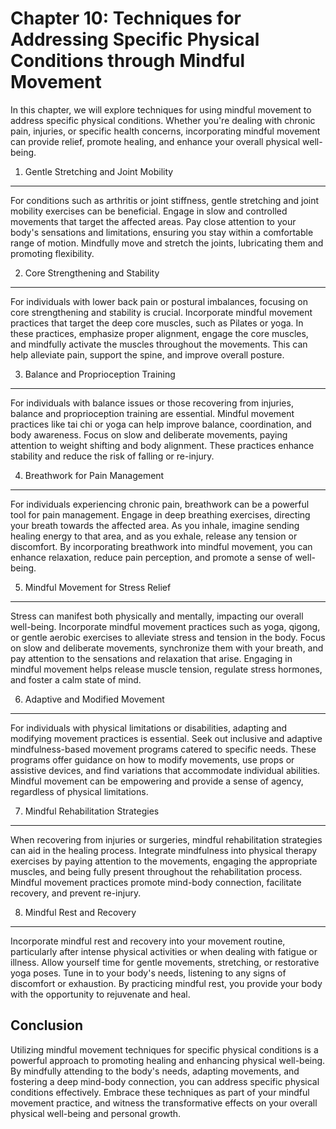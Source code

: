 Chapter 10: Techniques for Addressing Specific Physical Conditions through Mindful Movement
===========================================================================================

In this chapter, we will explore techniques for using mindful movement to address specific physical conditions. Whether you're dealing with chronic pain, injuries, or specific health concerns, incorporating mindful movement can provide relief, promote healing, and enhance your overall physical well-being.

1. Gentle Stretching and Joint Mobility
---------------------------------------

For conditions such as arthritis or joint stiffness, gentle stretching and joint mobility exercises can be beneficial. Engage in slow and controlled movements that target the affected areas. Pay close attention to your body's sensations and limitations, ensuring you stay within a comfortable range of motion. Mindfully move and stretch the joints, lubricating them and promoting flexibility.

2. Core Strengthening and Stability
-----------------------------------

For individuals with lower back pain or postural imbalances, focusing on core strengthening and stability is crucial. Incorporate mindful movement practices that target the deep core muscles, such as Pilates or yoga. In these practices, emphasize proper alignment, engage the core muscles, and mindfully activate the muscles throughout the movements. This can help alleviate pain, support the spine, and improve overall posture.

3. Balance and Proprioception Training
--------------------------------------

For individuals with balance issues or those recovering from injuries, balance and proprioception training are essential. Mindful movement practices like tai chi or yoga can help improve balance, coordination, and body awareness. Focus on slow and deliberate movements, paying attention to weight shifting and body alignment. These practices enhance stability and reduce the risk of falling or re-injury.

4. Breathwork for Pain Management
---------------------------------

For individuals experiencing chronic pain, breathwork can be a powerful tool for pain management. Engage in deep breathing exercises, directing your breath towards the affected area. As you inhale, imagine sending healing energy to that area, and as you exhale, release any tension or discomfort. By incorporating breathwork into mindful movement, you can enhance relaxation, reduce pain perception, and promote a sense of well-being.

5. Mindful Movement for Stress Relief
-------------------------------------

Stress can manifest both physically and mentally, impacting our overall well-being. Incorporate mindful movement practices such as yoga, qigong, or gentle aerobic exercises to alleviate stress and tension in the body. Focus on slow and deliberate movements, synchronize them with your breath, and pay attention to the sensations and relaxation that arise. Engaging in mindful movement helps release muscle tension, regulate stress hormones, and foster a calm state of mind.

6. Adaptive and Modified Movement
---------------------------------

For individuals with physical limitations or disabilities, adapting and modifying movement practices is essential. Seek out inclusive and adaptive mindfulness-based movement programs catered to specific needs. These programs offer guidance on how to modify movements, use props or assistive devices, and find variations that accommodate individual abilities. Mindful movement can be empowering and provide a sense of agency, regardless of physical limitations.

7. Mindful Rehabilitation Strategies
------------------------------------

When recovering from injuries or surgeries, mindful rehabilitation strategies can aid in the healing process. Integrate mindfulness into physical therapy exercises by paying attention to the movements, engaging the appropriate muscles, and being fully present throughout the rehabilitation process. Mindful movement practices promote mind-body connection, facilitate recovery, and prevent re-injury.

8. Mindful Rest and Recovery
----------------------------

Incorporate mindful rest and recovery into your movement routine, particularly after intense physical activities or when dealing with fatigue or illness. Allow yourself time for gentle movements, stretching, or restorative yoga poses. Tune in to your body's needs, listening to any signs of discomfort or exhaustion. By practicing mindful rest, you provide your body with the opportunity to rejuvenate and heal.

Conclusion
----------

Utilizing mindful movement techniques for specific physical conditions is a powerful approach to promoting healing and enhancing physical well-being. By mindfully attending to the body's needs, adapting movements, and fostering a deep mind-body connection, you can address specific physical conditions effectively. Embrace these techniques as part of your mindful movement practice, and witness the transformative effects on your overall physical well-being and personal growth.
